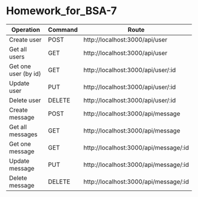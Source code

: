 # Homework_for_BSA-7

|       Operation       | Command |                Route                   |
| --------------------- | ------- | -------------------------------------- |
| Create user           | POST    | http://localhost:3000/api/user         |
| Get all users         | GET     | http://localhost:3000/api/user         |
| Get one user (by id)  | GET     | http://localhost:3000/api/user/:id     |
| Update user           | PUT     | http://localhost:3000/api/user/:id     |
| Delete user           | DELETE  | http://localhost:3000/api/user/:id     |
| Create message        | POST    | http://localhost:3000/api/message      |
| Get all messages      | GET     | http://localhost:3000/api/message      |
| Get one message       | GET     | http://localhost:3000/api/message/:id  |
| Update message        | PUT     | http://localhost:3000/api/message/:id  |
| Delete message        | DELETE  | http://localhost:3000/api/message/:id  |
